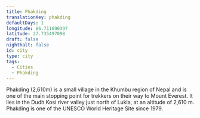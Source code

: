 ```yaml
---
title: Phakding
translationKey: phakding
defaultDays: 1
longitude: 86.711690397
latitude: 27.735497098
draft: false
nighthalt: false
id: city
type: city
tags:
  - Cities
  - Phakding
---
```

Phakding (2,610m) is a small village in the Khumbu region of Nepal and is one of the main stopping point for trekkers on their way to Mount Everest. It lies in the Dudh Kosi river valley just north of Lukla, at an altitude of 2,610 m. Phakding is one of the UNESCO World Heritage Site since 1979.